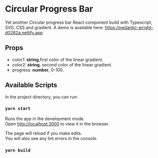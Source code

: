 # Circular Progress Bar

Yet another Circular progress bar React component build with Typescript, SVG, CSS and gradient.
A demo is available here: https://pedantic-wright-d0262a.netlify.app

## Props

- color1: **string**,first color of the linear gradient.
- color2: **string**, second color of the linear gradient.
- progress: **number**, 0-100.

## Available Scripts

In the project directory, you can run:

### `yarn start`

Runs the app in the development mode.\
Open [http://localhost:3000](http://localhost:3000) to view it in the browser.

The page will reload if you make edits.\
You will also see any lint errors in the console.

### `yarn build`
